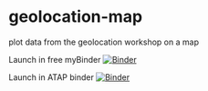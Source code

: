 # geolocation-map
plot data from the geolocation workshop on a map


Launch in free myBinder [![Binder](https://mybinder.org/badge_logo.svg)](https://mybinder.org/v2/gh/Australian-Text-Analytics-Platform/geolocation-map/HEAD?labpath=2Fgeolocations_folium_map.ipynb)

Launch in ATAP binder [![Binder](https://binderhub.atap-binder.cloud.edu.au/badge_logo.svg)](https://binderhub.atap-binder.cloud.edu.au/v2/gh/Australian-Text-Analytics-Platform/geolocation-map/HEAD?labpath=geolocations_folium_map.ipynb)
